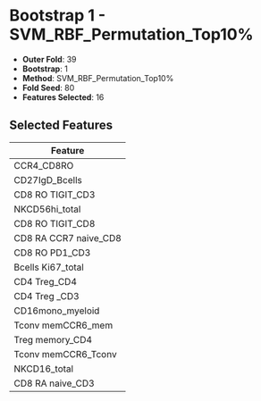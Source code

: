# Bootstrap 1 - SVM_RBF_Permutation_Top10%

- **Outer Fold**: 39
- **Bootstrap**: 1
- **Method**: SVM_RBF_Permutation_Top10%
- **Fold Seed**: 80
- **Features Selected**: 16

## Selected Features

| Feature |
|---------|
| CCR4_CD8RO |
| CD27IgD_Bcells |
| CD8 RO TIGIT_CD3 |
| NKCD56hi_total |
| CD8 RO TIGIT_CD8 |
| CD8 RA CCR7 naive_CD8 |
| CD8 RO PD1_CD3 |
| Bcells Ki67_total |
| CD4 Treg_CD4 |
| CD4 Treg _CD3 |
| CD16mono_myeloid |
| Tconv memCCR6_mem |
| Treg memory_CD4 |
| Tconv memCCR6_Tconv |
| NKCD16_total |
| CD8 RA naive_CD3 |
